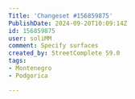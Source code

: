 ```yaml
---
Title: 'Changeset #156859875'
PublishDate: 2024-09-20T10:09:14Z
id: 156859875
user: soliMM
comment: Specify surfaces
created_by: StreetComplete 59.0
tags:
- Montenegro
- Podgorica

---
```

